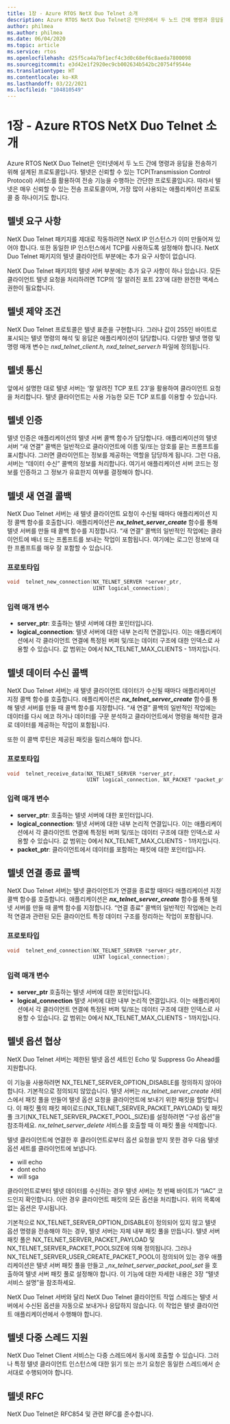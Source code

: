 ```yaml
---
title: 1장 - Azure RTOS NetX Duo Telnet 소개
description: Azure RTOS NetX Duo Telnet은 인터넷에서 두 노드 간에 명령과 응답을 전송하기 위해 설계된 프로토콜입니다.
author: philmea
ms.author: philmea
ms.date: 06/04/2020
ms.topic: article
ms.service: rtos
ms.openlocfilehash: d25f5ca4a7bf1ecf4c3d0c68ef6c8aeda7800098
ms.sourcegitcommit: e3d42e1f2920ec9cb002634b542bc20754f9544e
ms.translationtype: HT
ms.contentlocale: ko-KR
ms.lasthandoff: 03/22/2021
ms.locfileid: "104810549"
---
```

# <a name="chapter-1---introduction-to-the-azure-rtos-netx-duo-telnet"></a>1장 - Azure RTOS NetX Duo Telnet 소개

Azure RTOS NetX Duo Telnet은 인터넷에서 두 노드 간에 명령과 응답을 전송하기 위해 설계된 프로토콜입니다. 텔넷은 신뢰할 수 있는 TCP(Transmission Control Protocol) 서비스를 활용하여 전송 기능을 수행하는 간단한 프로토콜입니다. 따라서 텔넷은 매우 신뢰할 수 있는 전송 프로토콜이며, 가장 많이 사용되는 애플리케이션 프로토콜 중 하나이기도 합니다.

## <a name="telnet-requirements"></a>텔넷 요구 사항

NetX Duo Telnet 패키지를 제대로 작동하려면 NetX IP 인스턴스가 이미 만들어져 있어야 합니다. 또한 동일한 IP 인스턴스에서 TCP를 사용하도록 설정해야 합니다. NetX Duo Telnet 패키지의 텔넷 클라이언트 부분에는 추가 요구 사항이 없습니다.

NetX Duo Telnet 패키지의 텔넷 서버 부분에는 추가 요구 사항이 하나 있습니다. 모든 클라이언트 텔넷 요청을 처리하려면 TCP의 ‘잘 알려진 포트 23’에 대한 완전한 액세스 권한이 필요합니다.

## <a name="telnet-constraints"></a>텔넷 제약 조건 

NetX Duo Telnet 프로토콜은 텔넷 표준을 구현합니다. 그러나 값이 255인 바이트로 표시되는 텔넷 명령의 해석 및 응답은 애플리케이션이 담당합니다. 다양한 텔넷 명령 및 명령 매개 변수는 *nxd_telnet_client.h, nxd_telnet_server.h* 파일에 정의됩니다.

## <a name="telnet-communication"></a>텔넷 통신

앞에서 설명한 대로 텔넷 서버는 ‘잘 알려진 TCP 포트 23’을 활용하여 클라이언트 요청을 처리합니다. 텔넷 클라이언트는 사용 가능한 모든 TCP 포트를 이용할 수 있습니다.

## <a name="telnet-authentication"></a>텔넷 인증

텔넷 인증은 애플리케이션의 텔넷 서버 콜백 함수가 담당합니다. 애플리케이션의 텔넷 서버 “새 연결” 콜백은 일반적으로 클라이언트에 이름 및/또는 암호를 묻는 프롬프트를 표시합니다. 그러면 클라이언트는 정보를 제공하는 역할을 담당하게 됩니다. 그런 다음, 서버는 “데이터 수신” 콜백의 정보를 처리합니다. 여기서 애플리케이션 서버 코드는 정보를 인증하고 그 정보가 유효한지 여부를 결정해야 합니다.

## <a name="telnet-new-connection-callback"></a>텔넷 새 연결 콜백

NetX Duo Telnet 서버는 새 텔넷 클라이언트 요청이 수신될 때마다 애플리케이션 지정 콜백 함수를 호출합니다. 애플리케이션은 ***nx_telnet_server_create*** 함수를 통해 텔넷 서버를 만들 때 콜백 함수를 지정합니다. “새 연결” 콜백의 일반적인 작업에는 클라이언트에 배너 또는 프롬프트를 보내는 작업이 포함됩니다. 여기에는 로그인 정보에 대한 프롬프트를 매우 잘 포함할 수 있습니다.

### <a name="prototype"></a>프로토타입

```c
void  telnet_new_connection(NX_TELNET_SERVER *server_ptr, 
                            UINT logical_connection);
```

### <a name="input-parameters"></a>입력 매개 변수

- **server_ptr**: 호출하는 텔넷 서버에 대한 포인터입니다.
- **logical_connection**: 텔넷 서버에 대한 내부 논리적 연결입니다. 이는 애플리케이션에서 각 클라이언트 연결에 특정된 버퍼 및/또는 데이터 구조에 대한 인덱스로 사용할 수 있습니다. 값 범위는 0에서 NX_TELNET_MAX_CLIENTS - 1까지입니다.

## <a name="telnet-receive-data-callback"></a>텔넷 데이터 수신 콜백

NetX Duo Telnet 서버는 새 텔넷 클라이언트 데이터가 수신될 때마다 애플리케이션 지정 콜백 함수를 호출합니다. 애플리케이션은 ***nx_telnet_server_create*** 함수를 통해 텔넷 서버를 만들 때 콜백 함수를 지정합니다. “새 연결” 콜백의 일반적인 작업에는 데이터를 다시 에코 하거나 데이터를 구문 분석하고 클라이언트에서 명령을 해석한 결과로 데이터를 제공하는 작업이 포함됩니다.

또한 이 콜백 루틴은 제공된 패킷을 릴리스해야 합니다.

### <a name="prototype"></a>프로토타입

```c
void  telnet_receive_data(NX_TELNET_SERVER *server_ptr, 
                          UINT logical_connection, NX_PACKET *packet_ptr);
```
### <a name="input-parameters"></a>입력 매개 변수

- **server_ptr**: 호출하는 텔넷 서버에 대한 포인터입니다.
- **logical_connection**: 텔넷 서버에 대한 내부 논리적 연결입니다. 이는 애플리케이션에서 각 클라이언트 연결에 특정된 버퍼 및/또는 데이터 구조에 대한 인덱스로 사용할 수 있습니다. 값 범위는 0에서 NX_TELNET_MAX_CLIENTS - 1까지입니다.
- **packet_ptr**: 클라이언트에서 데이터를 포함하는 패킷에 대한 포인터입니다.

## <a name="telnet-end-connection-callback"></a>텔넷 연결 종료 콜백

NetX Duo Telnet 서버는 텔넷 클라이언트가 연결을 종료할 때마다 애플리케이션 지정 콜백 함수를 호출합니다. 애플리케이션은 ***nx_telnet_server_create*** 함수를 통해 텔넷 서버를 만들 때 콜백 함수를 지정합니다. “연결 종료” 콜백의 일반적인 작업에는 논리적 연결과 관련된 모든 클라이언트 특정 데이터 구조를 정리하는 작업이 포함됩니다.

### <a name="prototype"></a>프로토타입
```c
void  telnet_end_connection(NX_TELNET_SERVER *server_ptr, 
                            UINT logical_connection);
```

### <a name="input-parameters"></a>입력 매개 변수

- **server_ptr** 호출하는 텔넷 서버에 대한 포인터입니다.
- **logical_connection** 텔넷 서버에 대한 내부 논리적 연결입니다. 이는 애플리케이션에서 각 클라이언트 연결에 특정된 버퍼 및/또는 데이터 구조에 대한 인덱스로 사용할 수 있습니다. 값 범위는 0에서 NX_TELNET_MAX_CLIENTS - 1까지입니다.

## <a name="telnet-option-negotiation"></a>텔넷 옵션 협상

NetX Duo Telnet 서버는 제한된 텔넷 옵션 세트인 Echo 및 Suppress Go Ahead를 지원합니다.

이 기능을 사용하려면 NX_TELNET_SERVER_OPTION_DISABLE를 정의하지 않아야 합니다. 기본적으로 정의되지 않았습니다. 텔넷 서버는 *nx_telnet_server_create* 서비스에서 패킷 풀을 만들어 텔넷 옵션 요청을 클라이언트에 보내기 위한 패킷을 할당합니다. 이 패킷 풀의 패킷 페이로드(NX_TELNET_SERVER_PACKET_PAYLOAD) 및 패킷 풀 크기(NX_TELNET_SERVER_PACKET_POOL_SIZE)를 설정하려면 “구성 옵션”을 참조하세요. *nx_telnet_server_delete* 서비스를 호출할 때 이 패킷 풀을 삭제합니다.

텔넷 클라이언트에 연결한 후 클라이언트로부터 옵션 요청을 받지 못한 경우 다음 텔넷 옵션 세트를 클라이언트에 보냅니다.

- will echo
- dont echo
- will sga

클라이언트로부터 텔넷 데이터를 수신하는 경우 텔넷 서버는 첫 번째 바이트가 “IAC” 코드인지 확인합니다. 이런 경우 클라이언트 패킷의 모든 옵션을 처리합니다. 위의 목록에 없는 옵션은 무시됩니다.

기본적으로 NX_TELNET_SERVER_OPTION_DISABLE이 정의되어 있지 않고 텔넷 옵션 명령을 전송해야 하는 경우, 텔넷 서버는 자체 내부 패킷 풀을 만듭니다. 텔넷 서버 패킷 풀은 NX_TELNET_SERVER_PACKET_PAYLOAD 및 NX_TELNET_SERVER_PACKET_POOLSIZE에 의해 정의됩니다. 그러나 NX_TELNET_SERVER_USER_CREATE_PACKET_POOL이 정의되어 있는 경우 애플리케이션은 텔넷 서버 패킷 풀을 만들고 *_nx_telnet_server_packet_pool_set* 을 호출하여 텔넷 서버 패킷 풀로 설정해야 합니다. 이 기능에 대한 자세한 내용은 3장 “텔넷 서비스 설명”을 참조하세요.

NetX Duo Telnet 서버와 달리 NetX Duo Telnet 클라이언트 작업 스레드는 텔넷 서버에서 수신된 옵션을 자동으로 보내거나 응답하지 않습니다. 이 작업은 텔넷 클라이언트 애플리케이션에서 수행해야 합니다.

## <a name="telnet-multi-thread-support"></a>텔넷 다중 스레드 지원

NetX Duo Telnet Client 서비스는 다중 스레드에서 동시에 호출할 수 있습니다. 그러나 특정 텔넷 클라이언트 인스턴스에 대한 읽기 또는 쓰기 요청은 동일한 스레드에서 순서대로 수행되어야 합니다.

## <a name="telnet-rfcs"></a>텔넷 RFC

NetX Duo Telnet은 RFC854 및 관련 RFC를 준수합니다.
